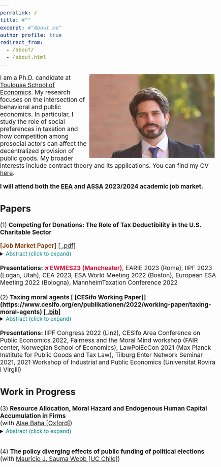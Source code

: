 ```yaml
---
permalink: /
title: #""
excerpt: #"About me"
author_profile: true
redirect_from: 
  - /about/
  - /about.html
---
```


<style type="text/css">
  ul { font-size: 19px; }
  body { font-size: 19px;
  margin: 0;
  padding: 0;
  width: 100vw;
  overflow-x: hidden;
  }
main {
  width: 80%;
}
  details { margin-left: 0px; font-size: 17px; }
  h3 + ul { margin-top: -5px; }
  h4 + p { margin-top: -15px; }
  h4 + details { margin-top: -14px; }
  p + details { margin-top: -15px; }
  summary + p { text-align: justify; }
  .bottom-three {margin-bottom: 3cm; }
</style>

<img align="right" src="/images/JM_photo6.webp" alt="Photo" style="width: 395px; border-radius: 10px; padding: 0px 8px 8px 8px"/>

I am a Ph.D. candidate at [Toulouse School of Economics](https://www.tse-fr.eu/people/esteban-munoz-sobrado). My research focuses on the intersection of behavioral and public economics. In particular, I study the role of social preferences in taxation and how competition among prosocial actors can affect the decentralized provision of public goods. My broader interests include contract theory and its applications. You can find my CV [here](https://munozsobrado.github.io/files/CV_MunozSobrado.pdf).<br>

<strong>I will attend both the [EEA](https://www.europeanjobmarketofeconomists.org/candidates?field_candidate_name_target_id=Esteban+Mu%C3%B1oz-Sobrado+%2816023%29&field_phd_granting_institution_target_id=&field_i_am_also_interested_in_no_value=All&field_year_expected_year_of_phd_value=All&field_participated_in_a_postdoc_value=All&field_a_z_value=M) and [ASSA](https://www.aeaweb.org/joe/candidates/candidate_profile_view.php?jcand=_jHuo5gwOYV4mC8Lh8Kjp05wZJlHPs7n) 2023/2024 academic job market.</strong>


Papers
------
 
<p>(1) <strong>Competing for Donations: The Role of Tax Deductibility in the U.S. Charitable Sector</strong></p> 
<p><font color="SaddleBrown"><strong>[Job Market Paper]</strong></font> <a href="https://munozsobrado.github.io/files/CD_Updated.pdf"> [ .pdf]  </a></p>
<details> <summary> <font color="Teal">  
Abstract (click to expand)  
</font> </summary>
    <p>
Around the world, governments provide tax benefits to incentivize charitable giving. I argue that the current approaches to determining the optimal level of such tax benefits neglect a crucial ingredient. While higher tax benefits increase charitable giving, they also intensify potentially wasteful competition for funds among charities. I build a model where charities use informative advertising to attract individual donors. Competition leads to inefficient fundraising as charities incur excessive advertising costs, and the inefficiency increases as available funds increase. I then estimate the structural parameters of the model using data from the universe of Nonprofits in the U.S. paired with data from the country's most prominent charity assessment organization. I document that leakage, the proportion of charities' budget not spent on direct public good provision,  goes up to 40 percent in my sample for 2014. Moreover, findings from counterfactual analyses suggest that fundraising accounts for significant endogenous leakage of gross donations into advertising. These findings suggest that estimates that ignore competition must be adjusted downwards to account for charities' endogenous responses to the tax code. 
    </p>
    </details><br>
<strong>Presentations: <font color="Crimson"> &#128746; EWMES23 (Manchester)</font></strong>,  EARIE 2023 (Rome), IIPF 2023 (Logan, Utah), CEA 2023, ESA World Meeting 2022 (Boston), European ESA Meeting 2022 (Bologna), MannheimTaxation Conference 2022 <br><br>
(2) <strong>Taxing moral agents
[ [CESifo Working Paper]](https://www.cesifo.org/en/publikationen/2022/working-paper/taxing-moral-agents) 
<a href="https://munozsobrado.github.io/files/CESifo2022.bib"> [ .bib]  </a></strong>
<details> <summary>  <font color="Teal">  
Abstract (click to expand) 
</font>  </summary>
    <p>
Experimental and empirical findings suggest that non-pecuniary motivations play a significant role as determinants of taxpayers’ decisions to comply with the tax authority and shape their perceptions and assessment of the tax code. By contrast, the canonical optimal income taxation model focuses on material sanctions as the primary motive for compliance. This paper shows how taxpayers equipped with evolutionary Kantian preferences can account for both these non-pecuniary and material motivations. It builds a general model of income taxation in the presence of a public good, which agents value morally, and solves for the optimal linear and non-linear taxation problems.
    </p>
    </details><br>
<strong>Presentations:</strong> IIPF Congress 2022 (Linz), CESifo Area Conference on Public Economics 2022, Fairness and the Moral Mind workshop (FAIR center, Norwegian School of Economics), LawPolEcCon 2021 (Max Planck Institute for Public Goods and Tax Law), Tilburg Enter Network Seminar 2021, 2021 Workshop of Industrial and Public Economics (Universitat
Rovira i Virgili)  <br>

Work in Progress
------

(3) <strong>Resource Allocation, Moral Hazard and Endogenous Human Capital Accumulation in Firms</strong><br>
(with [Alae Baha [Oxford]](https://sites.google.com/view/alae-baha/accueil))
<details> <summary>  <font color="Teal">  
Abstract  (click to expand) <br>  
</font>  </summary>
    <p>
This paper studies the problem of resource allocation in the presence of moral hazard. An agent exerts effort and privately chooses resource allocation between two types of capital: one that increases the productivity of effort and one that reduces its cost. Our analysis provides conditions such that the agent's problem exhibits complementarity between effort and productivity. In this case, we show that the agent under-allocates resources to increase his productivity. The main result of the paper provides sufficient conditions on the production problem such that the agent strictly benefits from the allocation being private information. The model can be applied to several economic environments, such as technology procurement, product development, and time allocation in labor settings.
    </p>
    </details><br>

(4) <strong>The policy diverging effects of public funding of political elections</strong><br>
(with [Mauricio J. Sauma Webb [UC Chile]](https://vivo.uc.cl/display/auc250101))


